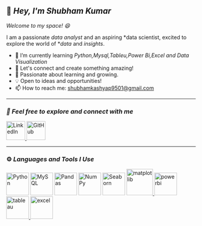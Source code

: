 ## 👋 *Hey, I'm *Shubham Kumar**  

*Welcome to my space! 😄*

I am a passionate *data analyst* and an aspiring *data scientist, excited to explore the world of **data* and *insights*.
- 🌱 I’m currently learning *Python,Mysql,Tableu,Power Bi,Excel and Data Visualization*  
- 📩 Let's connect and create something amazing!
- 🔭 Passionate about learning and growing.  
- 💡 Open to ideas and opportunities!    
- 📫 How to reach me: [shubhamkashyap9501@gmail.com](mailto:shubhamkashyap9501@gmail.com)  

---

### *🤝 Feel free to explore and connect with me*  

<p>
  
  <a href="https://www.linkedin.com/in/shubham9797/" target="_blank">
    <img src="https://cdn.jsdelivr.net/gh/devicons/devicon/icons/linkedin/linkedin-original.svg" alt="LinkedIn" width="50" height="50"/>
  </a>
  <a href="https://github.com/ShubhamKumar0786" target="_blank">
    <img src="https://encrypted-tbn0.gstatic.com/images?q=tbn:ANd9GcSr3RdVtDNdUU-Zui7pAKxXoTeLUzT4TRsDYA&s" alt="GitHub" width="50" height="50"/>
  </a>
</p>

---

### ⚙️ *Languages and Tools I Use*  

<p align="left">
  <img src="https://cdn.jsdelivr.net/gh/devicons/devicon/icons/python/python-original.svg" alt="Python" width="60" height="60"/>
  <img src="https://cdn.jsdelivr.net/gh/devicons/devicon/icons/mysql/mysql-original-wordmark.svg" alt="MySQL" width="60" height="60"/>
  <img src="https://cdn.jsdelivr.net/gh/devicons/devicon/icons/pandas/pandas-original.svg" alt="Pandas" width="60" height="60"/>
  <img src="https://cdn.jsdelivr.net/gh/devicons/devicon/icons/numpy/numpy-original.svg" alt="NumPy" width="60" height="60"/>
  <img src="https://seaborn.pydata.org/_images/logo-mark-lightbg.svg" alt="Seaborn" width="60" height="60"/>
 <a href="https://matplotlib.org/" target="_blank"> <img src="https://matplotlib.org/_static/images/logo2.svg" alt="matplotlib" width="70" height="70"/> </a>
<a href="https://powerbi.microsoft.com/en-au/" target="_blank"> <img src="https://github.com/microsoft/PowerBI-Icons/blob/main/SVG/Power-BI.svg" alt="powerbi" width="60" height="60"/> </a> 
<a href="https://www.tableau.com/" target="_blank"> <img src="https://cdn.worldvectorlogo.com/logos/tableau-software.svg" alt="tableau" width="60" height="60"/> </a>
<a href="https://www.excel.com/" target="_blank"> <img src="https://w7.pngwing.com/pngs/417/369/png-transparent-microsoft-excel-logo-microsoft-word-microsoft-office-365-pivot-table-excel-office-xlsx-icon-microsoft-excel-logo-miscellaneous-template-angle-thumbnail.png" alt="excel" width="60" height="60"/> </a>
</p>
